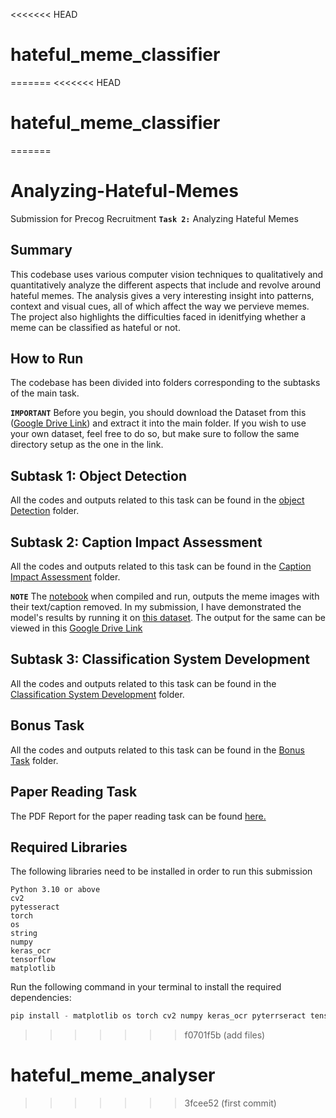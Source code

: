 <<<<<<< HEAD
# hateful_meme_classifier
=======
<<<<<<< HEAD
# hateful_meme_classifier
=======
# Analyzing-Hateful-Memes
Submission for Precog Recruitment **`Task 2:`** Analyzing Hateful Memes

## Summary
This codebase uses various computer vision techniques to qualitatively and quantitatively analyze the different aspects that include and revolve around hateful memes. The analysis gives a very interesting insight into patterns, context and visual cues, all of which affect the way we pervieve memes. The project also highlights the difficulties faced in idenitfying whether a meme can be classified as hateful or not.

## How to Run
The codebase has been divided into folders corresponding to the subtasks of the main task.

**`IMPORTANT`** Before you begin, you should download the Dataset from this ([Google Drive Link](https://drive.google.com/drive/folders/1rdxxt48MBHTHIkINuIVXeGYEFFqqrP6p?usp=drive_link)) and extract it into the main folder. If you wish to use your own dataset, feel free to do so, but make sure to follow the same directory setup as the one in the link.

## Subtask 1: Object Detection
All the codes and outputs related to this task can be found in the [object Detection](Object%20Detection) folder.

## Subtask 2: Caption Impact Assessment
All the codes and outputs related to this task can be found in the [Caption Impact Assessment](Caption%20Impact%20Assessment) folder.

**`NOTE`** The [notebook](Caption%20Impact%20Assessment/Object%20Detection%20and%20Caption%20Impact%20Assessment/objectDetectionWithoutText.ipynb) when compiled and run, outputs the meme images with their text/caption removed. In my submission, I have demonstrated the model's results by running it on [this dataset](https://drive.google.com/drive/folders/1sg94bSMp-pv7z8Em854kAdhdgbk4rgOB?usp=drive_link). The output for the same can be viewed in this [Google Drive Link](https://drive.google.com/drive/folders/1GuarCer9Ui2r6jidZa6XUT77H31jr38A?usp=drive_link)

## Subtask 3: Classification System Development
All the codes and outputs related to this task can be found in the [Classification System Development](Classification%20System%20Development) folder.

## Bonus Task
All the codes and outputs related to this task can be found in the [Bonus Task](Bonus%20Task) folder.

## Paper Reading Task
The PDF Report for the paper reading task can be found [here.](Reading_Task_Report.pdf)

## Required Libraries
The following libraries need to be installed in order to run this submission

```
Python 3.10 or above
cv2
pytesseract
torch
os
string
numpy
keras_ocr
tensorflow
matplotlib
```

Run the following command in your terminal to install the required dependencies:
```python
pip install - matplotlib os torch cv2 numpy keras_ocr pyterrseract tensorflow string
```
>>>>>>> f0701f5b (add files)
# hateful_meme_analyser
>>>>>>> 3fcee52 (first commit)
